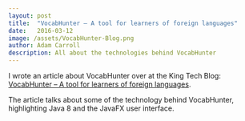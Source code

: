 ```yaml
---
layout: post
title:  "VocabHunter – A tool for learners of foreign languages"
date:   2016-03-12
image: /assets/VocabHunter-Blog.png
author: Adam Carroll
description: All about the technologies behind VocabHunter
---
```

I wrote an article about VocabHunter over at the King Tech Blog: [VocabHunter – A tool for learners of foreign languages](https://techblog.king.com/vocabhunter-a-tool-for-learners-of-foreign-languages/).

The article talks about some of the technology behind VocabHunter, highlighting Java 8 and the JavaFX user interface.
